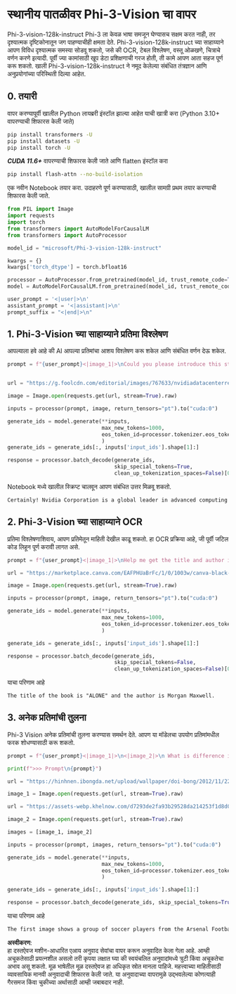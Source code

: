 # **स्थानीय पातळीवर Phi-3-Vision चा वापर**

Phi-3-vision-128k-instruct Phi-3 ला केवळ भाषा समजून घेण्यासच सक्षम करत नाही, तर दृश्यात्मक दृष्टिकोनातून जग पाहण्याचीही क्षमता देते. Phi-3-vision-128k-instruct च्या साहाय्याने आपण विविध दृश्यात्मक समस्या सोडवू शकतो, जसे की OCR, टेबल विश्लेषण, वस्तू ओळखणे, चित्राचे वर्णन करणे इत्यादी. पूर्वी ज्या कामांसाठी खूप डेटा प्रशिक्षणाची गरज होती, ती कामे आपण आता सहज पूर्ण करू शकतो. खाली Phi-3-vision-128k-instruct ने नमूद केलेल्या संबंधित तंत्रज्ञान आणि अनुप्रयोगांच्या परिस्थिती दिल्या आहेत.

## **0. तयारी**

वापर करण्यापूर्वी खालील Python लायब्ररी इंस्टॉल झाल्या आहेत याची खात्री करा (Python 3.10+ वापरण्याची शिफारस केली जाते)

```bash
pip install transformers -U
pip install datasets -U
pip install torch -U
```

***CUDA 11.6+*** वापरण्याची शिफारस केली जाते आणि flatten इंस्टॉल करा

```bash
pip install flash-attn --no-build-isolation
```

एक नवीन Notebook तयार करा. उदाहरणे पूर्ण करण्यासाठी, खालील सामग्री प्रथम तयार करण्याची शिफारस केली जाते.

```python
from PIL import Image
import requests
import torch
from transformers import AutoModelForCausalLM
from transformers import AutoProcessor

model_id = "microsoft/Phi-3-vision-128k-instruct"

kwargs = {}
kwargs['torch_dtype'] = torch.bfloat16

processor = AutoProcessor.from_pretrained(model_id, trust_remote_code=True)
model = AutoModelForCausalLM.from_pretrained(model_id, trust_remote_code=True, torch_dtype="auto").cuda()

user_prompt = '<|user|>\n'
assistant_prompt = '<|assistant|>\n'
prompt_suffix = "<|end|>\n"
```

## **1. Phi-3-Vision च्या साहाय्याने प्रतिमा विश्लेषण**

आपल्याला हवे आहे की AI आपल्या प्रतिमांचा आशय विश्लेषण करू शकेल आणि संबंधित वर्णन देऊ शकेल.

```python
prompt = f"{user_prompt}<|image_1|>\nCould you please introduce this stock to me?{prompt_suffix}{assistant_prompt}"


url = "https://g.foolcdn.com/editorial/images/767633/nvidiadatacenterrevenuefy2017tofy2024.png"

image = Image.open(requests.get(url, stream=True).raw)

inputs = processor(prompt, image, return_tensors="pt").to("cuda:0")

generate_ids = model.generate(**inputs, 
                              max_new_tokens=1000,
                              eos_token_id=processor.tokenizer.eos_token_id,
                              )
generate_ids = generate_ids[:, inputs['input_ids'].shape[1]:]

response = processor.batch_decode(generate_ids, 
                                  skip_special_tokens=True, 
                                  clean_up_tokenization_spaces=False)[0]
```

Notebook मध्ये खालील स्क्रिप्ट चालवून आपण संबंधित उत्तर मिळवू शकतो.

```txt
Certainly! Nvidia Corporation is a global leader in advanced computing and artificial intelligence (AI). The company designs and develops graphics processing units (GPUs), which are specialized hardware accelerators used to process and render images and video. Nvidia's GPUs are widely used in professional visualization, data centers, and gaming. The company also provides software and services to enhance the capabilities of its GPUs. Nvidia's innovative technologies have applications in various industries, including automotive, healthcare, and entertainment. The company's stock is publicly traded and can be found on major stock exchanges.
```

## **2. Phi-3-Vision च्या साहाय्याने OCR**

प्रतिमा विश्लेषणाशिवाय, आपण प्रतिमेतून माहिती देखील काढू शकतो. हा OCR प्रक्रिया आहे, जी पूर्वी जटिल कोड लिहून पूर्ण करावी लागत असे.

```python
prompt = f"{user_prompt}<|image_1|>\nHelp me get the title and author information of this book?{prompt_suffix}{assistant_prompt}"

url = "https://marketplace.canva.com/EAFPHUaBrFc/1/0/1003w/canva-black-and-white-modern-alone-story-book-cover-QHBKwQnsgzs.jpg"

image = Image.open(requests.get(url, stream=True).raw)

inputs = processor(prompt, image, return_tensors="pt").to("cuda:0")

generate_ids = model.generate(**inputs, 
                              max_new_tokens=1000,
                              eos_token_id=processor.tokenizer.eos_token_id,
                              )

generate_ids = generate_ids[:, inputs['input_ids'].shape[1]:]

response = processor.batch_decode(generate_ids, 
                                  skip_special_tokens=False, 
                                  clean_up_tokenization_spaces=False)[0]

```

याचा परिणाम आहे

```txt
The title of the book is "ALONE" and the author is Morgan Maxwell.
```

## **3. अनेक प्रतिमांची तुलना**

Phi-3 Vision अनेक प्रतिमांची तुलना करण्यास समर्थन देते. आपण या मॉडेलचा उपयोग प्रतिमांमधील फरक शोधण्यासाठी करू शकतो.

```python
prompt = f"{user_prompt}<|image_1|>\n<|image_2|>\n What is difference in this two images?{prompt_suffix}{assistant_prompt}"

print(f">>> Prompt\n{prompt}")

url = "https://hinhnen.ibongda.net/upload/wallpaper/doi-bong/2012/11/22/arsenal-wallpaper-free.jpg"

image_1 = Image.open(requests.get(url, stream=True).raw)

url = "https://assets-webp.khelnow.com/d7293de2fa93b29528da214253f1d8d0/news/uploads/2021/07/Arsenal-1024x576.jpg.webp"

image_2 = Image.open(requests.get(url, stream=True).raw)

images = [image_1, image_2]

inputs = processor(prompt, images, return_tensors="pt").to("cuda:0")

generate_ids = model.generate(**inputs, 
                              max_new_tokens=1000,
                              eos_token_id=processor.tokenizer.eos_token_id,
                              )

generate_ids = generate_ids[:, inputs['input_ids'].shape[1]:]

response = processor.batch_decode(generate_ids, skip_special_tokens=True, clean_up_tokenization_spaces=False)[0]
```

याचा परिणाम आहे

```txt
The first image shows a group of soccer players from the Arsenal Football Club posing for a team photo with their trophies, while the second image shows a group of soccer players from the Arsenal Football Club celebrating a victory with a large crowd of fans in the background. The difference between the two images is the context in which the photos were taken, with the first image focusing on the team and their trophies, and the second image capturing a moment of celebration and victory.
```

**अस्वीकरण**:  
हा दस्तऐवज मशीन-आधारित एआय अनुवाद सेवांचा वापर करून अनुवादित केला गेला आहे. आम्ही अचूकतेसाठी प्रयत्नशील असलो तरी कृपया लक्षात घ्या की स्वयंचलित अनुवादांमध्ये त्रुटी किंवा अचूकतेचा अभाव असू शकतो. मूळ भाषेतील मूळ दस्तऐवज हा अधिकृत स्रोत मानला पाहिजे. महत्त्वाच्या माहितीसाठी व्यावसायिक मानवी अनुवादाची शिफारस केली जाते. या अनुवादाच्या वापरामुळे उद्भवलेल्या कोणत्याही गैरसमज किंवा चुकीच्या अर्थासाठी आम्ही जबाबदार नाही.